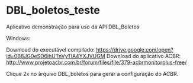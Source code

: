 # DBL_boletos_teste
Aplicativo demonstração para uso da API DBL_Boletos

Windows:

Download do executável compilado: https://drive.google.com/open?id=0B8JG0eSD6ihUTnVyTlA4YXJVUGM
Download do aplicativo ACBR: http://www.projetoacbr.com.br/forum/files/file/379-acbrmonitorplus-free/

Clique 2x no arquivo DBL_boletos para gerar a configuração do ACBR.

